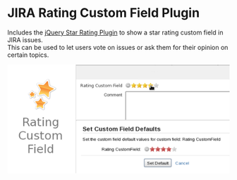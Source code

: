 # JIRA Rating Custom Field Plugin

Includes the [jQuery Star Rating Plugin](http://www.fyneworks.com/jquery/star-rating/) to show a star rating custom field in JIRA issues.  
This can be used to let users vote on issues or ask them for their opinion on certain topics.

![The Rating Custom Field Plugin in action!](src/main/resources/images/pluginBanner.png)